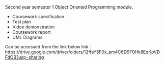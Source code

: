 Second year semester 1 Object Oriented Programming module.

- Coursework specification
- Test plan
- Video demonstration
- Coursework report
- UML Diagrams

Can be accessed from the link below
link : https://drive.google.com/drive/folders/12ffaY5F0x_pm4C6D97OHk8EqKpVDFdOB?usp=sharing
